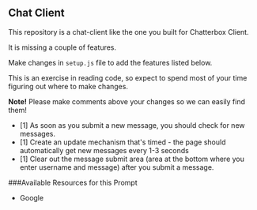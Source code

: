 ## Chat Client
This repository is a chat-client like the one you built for Chatterbox Client. 

It is missing a couple of features. 

Make changes in `setup.js` file to add the features listed below.

This is an exercise in reading code, so expect to spend most of your time figuring out where to make changes.

**Note!** Please make comments above your changes so we can easily find them!

* [1] As soon as you submit a new message, you should check for new messages.
* [1] Create an update mechanism that's timed - the page should automatically get new messages every 1-3 seconds
* [1] Clear out the message submit area (area at the bottom where you enter username and message) after you submit a message.

###Available Resources for this Prompt
* Google
